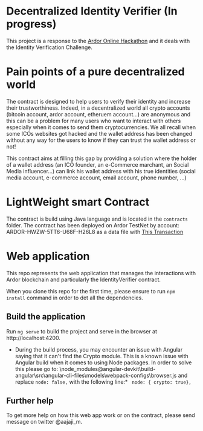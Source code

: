 # Decentralized Identity Verifier (In progress)

This project is a response to the [Ardor Online Hackathon](https://www.jelurida.com/ardor-hackathon-2018) and it deals with the Identity Verification Challenge.

# Pain points of a pure decentralized world
The contract is designed to help users to verify their identity and increase their trustworthiness.
Indeed, in a decentralized world all crypto accounts (bitcoin account, ardor account, etheruem account...) are anonymous and this can be a problem for many users who want to interact with others especially when it comes to send them cryptocurrencies. We all recall when some ICOs websites got hacked and the wallet address has been changed without any way for the users to know if they can trust the wallet address or not!

This contract aims at filling this gap by providing a solution where the holder of a wallet address (an ICO founder, an e-Commerce marchant, an Social Media influencer...) can link his wallet address with his true identities (social media account, e-commerce account, email account, phone number, ...)

# LightWeight smart Contract

The contract is build using Java language and is located in the `contracts` folder.
The contract has been deployed on Ardor TestNet by account: ARDOR-HWZW-5TT6-U68F-H26L8 as a data file with [This Transaction](https://test.ardorportal.org/transactions/fullHash/8b06dcaa644a98ad9fedcda9e546c2ad5263acceeb3b42074d0feb9763bb9316/chain/2)

# Web application

This repo represents the web application that manages the interactions with Ardor blockchain and particularly the IdentityVerifier contract.

When you clone this repo for the first time, please ensure to run `npm install` command in order to det all the dependencies.

## Build the application

Run `ng serve` to build the project and serve in the browser at http://localhost:4200.

* During the build process, you may encounter an issue with Angular saying that it can't find the Crypto module. This is a known issue with Angular build when it comes to using Node packages. In order to solve this please go to:
<RepoFolder>\node_modules\@angular-devkit\build-angular\src\angular-cli-files\models\webpack-configs\browser.js
and replace `node: false,`  with the following line:*
` node: { crypto: true},`

## Further help

To get more help on how this web app work or on the contract, please send message on twitter @aajaji_m.
